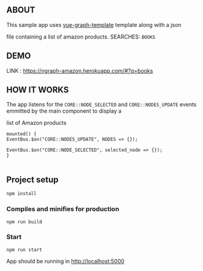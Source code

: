 
## ABOUT
This sample app uses [vue-graph-template](https://github.com/donc310/vue-graph-template) template along with a json 

file containing a list  of amazon products.  SEARCHES: `BOOKS`

## DEMO

LINK : <a href="https://ngraph-amazon.herokuapp.com/#?q=books">https://ngraph-amazon.herokuapp.com/#?q=books</a>


## HOW IT WORKS
The app listens for the  `CORE::NODE_SELECTED` and  `CORE::NODES_UPDATE` events emmitted by the main component to display a 

list of Amazon products

```
mounted() {
EventBus.$on("CORE::NODES_UPDATE", NODES => {});

EventBus.$on("CORE::NODE_SELECTED", selected_node => {});
}
 
```

## Project setup

```
npm install
```

### Compiles and minifies for production

```
npm run build
```

### Start

```
npm run start
```
App should be running in <a href="http://localhost:5000">http://localhost:5000</a>